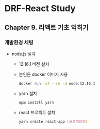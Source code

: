 # DRF-React Study

## Chapter 9. 리액트 기초 익히기

### 개발환경 세팅

- node.js 설치

  - 12.16.1 버전 설치

  - 본인은 docker 이미지 사용

    ```bash
    docker run -it --rm -d node:12.16.1
    ```

  - yarn 설치

    ```bash
    npm install yarn
    ```

  - react 프로젝트 설치

    ```bash
    yarn create react-app [프로젝트명]
    ```

